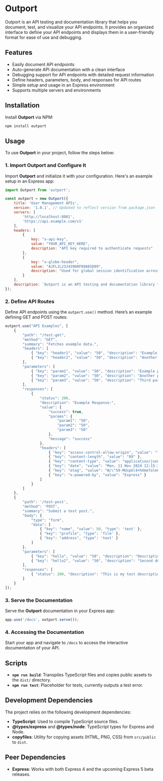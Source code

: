 # Outport

Outport is an API testing and documentation library that helps you document, test, and visualize your API endpoints. It provides an organized interface to define your API endpoints and displays them in a user-friendly format for ease of use and debugging.

## Features

- Easily document API endpoints
- Auto-generate API documentation with a clean interface
- Debugging support for API endpoints with detailed request information
- Define headers, parameters, body, and responses for API routes
- Simple setup and usage in an Express environment
- Supports multiple servers and environments

## Installation

Install **Outport** via NPM:

```bash
npm install outport
```

## Usage

To use **Outport** in your project, follow the steps below:

### 1. Import Outport and Configure It

Import **Outport** and initialize it with your configuration. Here's an example setup in an Express app:

```javascript
import Outport from 'outport';

const outport = new Outport({
    title: 'User Management APIs',
    version: '1.0.1', // Updated to reflect version from package.json
    servers: [
        'http://localhost:8081',
        'https://api.example.com/v1'
    ],
    headers: [
        {
            key: "x-api-key",
            value: "YOUR_API_KEY_HERE",
            description: "API key required to authenticate requests"
        },
        {
            key: "x-globe-header",
            value: "AJFLJL23J43908F09A8SD09",
            description: "Used for global session identification across requests"
        }
    ],
    description: `Outport is an API testing and documentation library that helps you document, test, and visualize your API endpoints in a user-friendly interface.`,
});
```

### 2. Define API Routes

Define API endpoints using the `outport.use()` method. Here’s an example defining GET and POST routes:

```javascript
outport.use("API Examples", [
    {
        "path": "/test-get",
        "method": "GET",
        "summary": "Fetches example data.",
        "headers": [
            { "key": "header1", "value": "50", "description": "Example header" },
            { "key": "header2", "value": "50", "description": "Another example header" }
        ],
        "parameters": [
            { "key": "param1", "value": "50", "description": "Example parameter", "required": false },
            { "key": "param2", "value": "50", "description": "Another parameter", "required": false },
            { "key": "param3", "value": "50", "description": "Third parameter", "required": false }
        ],
        "responses": [
            {
                "status": 200,
                "description": "Example Response:",
                "value": {
                    "success": true,
                    "params": {
                        "param1": "50",
                        "param2": "50",
                        "param3": "50"
                    },
                    "message": "success"
                },
                "headers": [
                    { "key": "access-control-allow-origin", "value": "*" },
                    { "key": "content-length", "value": "89" },
                    { "key": "content-type", "value": "application/json; charset=utf-8" },
                    { "key": "date", "value": "Mon, 11 Nov 2024 12:15:38 GMT" },
                    { "key": "etag", "value": "W/\"59-MUxpGl4+hXme7ole0kweVCoQ93Y\"" },
                    { "key": "x-powered-by", "value": "Express" }
                ]
            }
        ]
    },
    {
        "path": '/test-post',
        "method": 'POST',
        "summary": "Submit a test post.",
        "body": {
            "type": "form",
            "data": [
                { "key": "name", "value": 50, "type": 'text' },
                { "key": "profile", "type": 'file' },
                { "key": "address", "type": 'text' }
            ]
        },
        "parameters": [
            { "key": "hello", "value": "50", "description": "Description here", "required": false },
            { "key": "hello2", "value": "50", "description": "Second description", "required": false }
        ],
        "responses": [
            { "status": 200, "description": "This is my test description." }
        ]
    }
]);
```

### 3. Serve the Documentation

Serve the **Outport** documentation in your Express app:

```javascript
app.use('/docs', outport.serve());
```

### 4. Accessing the Documentation

Start your app and navigate to `/docs` to access the interactive documentation of your API.

## Scripts

- **`npm run build`**: Transpiles TypeScript files and copies public assets to the `dist/` directory.
- **`npm run test`**: Placeholder for tests, currently outputs a test error.

## Development Dependencies

The project relies on the following development dependencies:

- **TypeScript**: Used to compile TypeScript source files.
- **@types/express** and **@types/node**: TypeScript types for Express and Node.
- **copyfiles**: Utility for copying assets (HTML, PNG, CSS) from `src/public` to `dist`.

## Peer Dependencies

- **Express**: Works with both Express 4 and the upcoming Express 5 beta releases.
